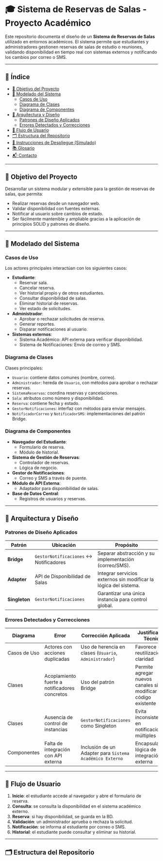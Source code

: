 # 🎓 Sistema de Reservas de Salas - Proyecto Académico

Este repositorio documenta el diseño de un **Sistema de Reservas de Salas** utilizado en entornos académicos. El sistema permite que estudiantes y administradores gestionen reservas de salas de estudio o reuniones, validando disponibilidad en tiempo real con sistemas externos y notificando los cambios por correo o SMS.

---

## 📘 Índice

- [🎯 Objetivo del Proyecto](#-objetivo-del-proyecto)
- [📐 Modelado del Sistema](#-modelado-del-sistema)
  - [Casos de Uso](#casos-de-uso)
  - [Diagrama de Clases](#diagrama-de-clases)
  - [Diagrama de Componentes](#diagrama-de-componentes)
- [🧱 Arquitectura y Diseño](#-arquitectura-y-diseño)
  - [Patrones de Diseño Aplicados](#patrones-de-diseño-aplicados)
  - [Errores Detectados y Correcciones](#errores-detectados-y-correcciones)
- [🔄 Flujo de Usuario](#-flujo-de-usuario)
- [🗂 Estructura del Repositorio](#-estructura-del-repositorio)
- [🚀 Instrucciones de Despliegue (Simulado)](#-instrucciones-de-despliegue-simulado)
- [📚 Glosario](#-glosario)
- [📬 Contacto](#-contacto)

---

## 🎯 Objetivo del Proyecto

Desarrollar un sistema modular y extensible para la gestión de reservas de salas, que permita:

- Realizar reservas desde un navegador web.
- Validar disponibilidad con fuentes externas.
- Notificar al usuario sobre cambios de estado.
- Ser fácilmente mantenible y ampliable gracias a la aplicación de principios SOLID y patrones de diseño.

---

## 📐 Modelado del Sistema

### Casos de Uso

Los actores principales interactúan con los siguientes casos:

- **Estudiante**:
  - Reservar sala.
  - Cancelar reserva.
  - Ver historial propio y de otros estudiantes.
  - Consultar disponibilidad de salas.
  - Eliminar historial de reservas.
  - Ver estado de solicitudes.
- **Administrador**:
  - Aprobar o rechazar solicitudes de reserva.
  - Generar reportes.
  - Disparar notificaciones al usuario.
- **Sistemas externos**:
  - Sistema Académico: API externa para verificar disponibilidad.
  - Sistema de Notificaciones: Envío de correo y SMS.

### Diagrama de Clases

Clases principales:

- `Usuario`: contiene datos comunes (nombre, correo).
- `Administrador`: hereda de `Usuario`, con métodos para aprobar o rechazar reservas.
- `SistemaReservas`: coordina reservas y cancelaciones.
- `Sala`: atributos como número y disponibilidad.
- `Reserva`: contiene fecha y estado.
- `GestorNotificaciones`: interfaz con métodos para enviar mensajes.
- `NotificadorCorreo` y `NotificadorSMS`: implementaciones del patrón Bridge.

### Diagrama de Componentes

- **Navegador del Estudiante**:
  - Formulario de reserva.
  - Módulo de historial.
- **Sistema de Gestión de Reservas**:
  - Controlador de reservas.
  - Lógica de negocio.
- **Gestor de Notificaciones**:
  - Correo y SMS a través de puente.
- **Módulo de API Externa**:
  - Adaptador para disponibilidad de salas.
- **Base de Datos Central**:
  - Registros de usuarios y reservas.

---

## 🧱 Arquitectura y Diseño

### Patrones de Diseño Aplicados

| Patrón     | Ubicación                             | Propósito |
|------------|----------------------------------------|-----------|
| **Bridge** | `GestorNotificaciones` ↔ Notificadores | Separar abstracción y su implementación (correo/SMS). |
| **Adapter**| API de Disponibilidad de Salas         | Integrar servicios externos sin modificar la lógica del sistema. |
| **Singleton** | `GestorNotificaciones`               | Garantizar una única instancia para control global. |

### Errores Detectados y Correcciones

| Diagrama | Error | Corrección Aplicada | Justificación Técnica |
|---------|-------|----------------------|------------------------|
| Casos de Uso | Actores con acciones duplicadas | Uso de herencia en clases (`Usuario`, `Administrador`) | Favorece la reutilización y claridad |
| Clases | Acoplamiento fuerte a notificadores concretos | Uso del patrón Bridge | Permite agregar nuevos canales sin modificar código existente |
| Clases | Ausencia de control de instancias | `GestorNotificaciones` como Singleton | Evita inconsistencias en notificaciones múltiples |
| Componentes | Falta de integración con API externa | Inclusión de un Adapter para `Sistema Académico Externo` | Encapsula la lógica de integración externa |

---

## 🔄 Flujo de Usuario

1. **Inicio**: el estudiante accede al navegador y abre el formulario de reserva.
2. **Consulta**: se consulta la disponibilidad en el sistema académico externo.
3. **Reserva**: si hay disponibilidad, se guarda en la BD.
4. **Validación**: un administrador aprueba o rechaza la solicitud.
5. **Notificación**: se informa al estudiante por correo o SMS.
6. **Historial**: el estudiante puede consultar y eliminar su historial.

---

## 🗂 Estructura del Repositorio

